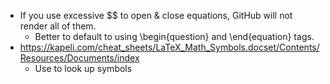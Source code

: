 - If you use excessive $$ to open & close equations, GitHub will not render all of them.
  - Better to default to using \begin{question} and \end{equation} tags.
- https://kapeli.com/cheat_sheets/LaTeX_Math_Symbols.docset/Contents/Resources/Documents/index
  - Use to look up symbols

